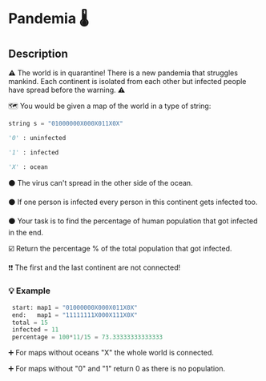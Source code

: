 # Pandemia 🌡️

## Description

⚠️ The world is in quarantine! There is a new pandemia that struggles mankind. Each continent is isolated from each other but infected people have spread before the warning. ⚠️

🗺️ You would be given a map of the world in a type of string:

```python
string s = "01000000X000X011X0X"

'0' : uninfected

'1' : infected

'X' : ocean
```

⚫ The virus can't spread in the other side of the ocean.

⚫ If one person is infected every person in this continent gets infected too.

⚫ Your task is to find the percentage of human population that got infected in the end.

☑️ Return the percentage % of the total population that got infected.

❗❗ The first and the last continent are not connected!

### 💡 Example

```python
 start: map1 = "01000000X000X011X0X"
 end:   map1 = "11111111X000X111X0X"
 total = 15
 infected = 11
 percentage = 100*11/15 = 73.33333333333333
 ```

➕ For maps without oceans "X" the whole world is connected.

➕ For maps without "0" and "1" return 0 as there is no population.

